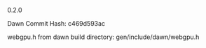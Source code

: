 0.2.0

Dawn Commit Hash: c469d593ac 

webgpu.h from dawn build directory: gen/include/dawn/webgpu.h
